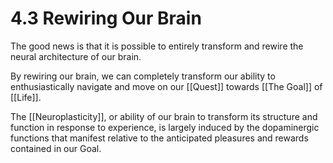 # 4.3 Rewiring Our Brain

The good news is that it is possible to entirely transform and rewire the neural architecture of our brain. 

By rewiring our brain, we can completely transform our ability to enthusiastically navigate and move on our [[Quest]] towards [[The Goal]] of [[Life]]. 

The [[Neuroplasticity]], or ability of our brain to transform its structure and function in response to experience, is largely induced by the dopaminergic functions that manifest relative to the anticipated pleasures and rewards contained in our Goal. 
